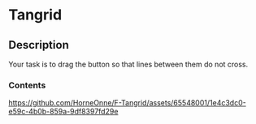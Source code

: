 # Tangrid
## Description
Your task is to drag the button so that lines between them do not cross.
### Contents
https://github.com/HorneOnne/F-Tangrid/assets/65548001/1e4c3dc0-e59c-4b0b-859a-9df8397fd29e

